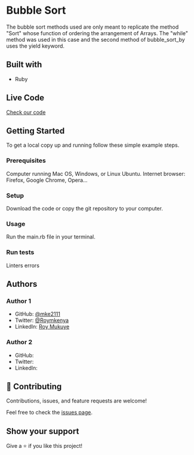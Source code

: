 # Bubble Sort

The bubble sort methods used are only meant to replicate the method "Sort" whose function of ordering the arrangement of Arrays.
The "while" method was used in this case and the second method of bubble_sort_by uses the yield keyword.

## Built with

- Ruby

## Live Code

[Check our code](https://repl.it/repls/AgileBrightIntegers)

## Getting Started

To get a local copy up and running follow these simple example steps.

### Prerequisites
Computer running Mac OS, Windows, or Linux Ubuntu.
Internet browser: Firefox, Google Chrome, Opera...

### Setup
Download the code or copy the git repository to your computer.

### Usage
Run the main.rb file in your terminal.

### Run tests
Linters errors

## Authors

### Author 1

- GitHub: [@mke2111](https://github.com/mke2111)
- Twitter: [@Roymkenya](https://twitter.com/Roymkenya)
- LinkedIn: [Roy Mukuye](https://www.linkedin.com/in/roy-mukuye-42b07b1b4)

### Author 2

- GitHub: 
- Twitter: 
- LinkedIn: 


## 🤝 Contributing

Contributions, issues, and feature requests are welcome!

Feel free to check the [issues page](https://github.com/mke2111/bubble_sort/issues).

## Show your support

Give a ⭐️ if you like this project!